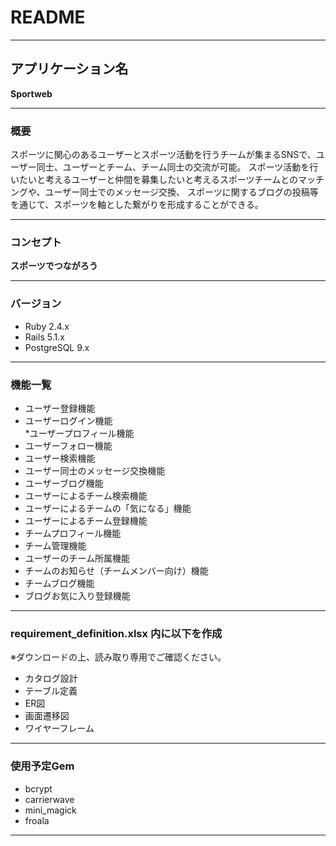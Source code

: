 # README
--------------------------------------------------------------------------------------------------------------------------------

## アプリケーション名
__Sportweb__

--------------------------------------------------------------------------------------------------------------------------------

### 概要
スポーツに関心のあるユーザーとスポーツ活動を行うチームが集まるSNSで、ユーザー同士、ユーザーとチーム、チーム同士の交流が可能。
スポーツ活動を行いたいと考えるユーザーと仲間を募集したいと考えるスポーツチームとのマッチングや、ユーザー同士でのメッセージ交換、
スポーツに関するブログの投稿等を通じて、スポーツを軸とした繋がりを形成することができる。

--------------------------------------------------------------------------------------------------------------------------------

### コンセプト
__スポーツでつながろう__

--------------------------------------------------------------------------------------------------------------------------------

### バージョン
* Ruby 2.4.x
* Rails 5.1.x
* PostgreSQL 9.x

--------------------------------------------------------------------------------------------------------------------------------

### 機能一覧
* ユーザー登録機能									
* ユーザーログイン機能									
*ユーザープロフィール機能									
* ユーザーフォロー機能									
* ユーザー検索機能									
* ユーザー同士のメッセージ交換機能									
* ユーザーブログ機能									
* ユーザーによるチーム検索機能									
* ユーザーによるチームの「気になる」機能									
* ユーザーによるチーム登録機能									
* チームプロフィール機能									
* チーム管理機能									
* ユーザーのチーム所属機能									
* チームのお知らせ（チームメンバー向け）機能									
* チームブログ機能									
* ブログお気に入り登録機能									

--------------------------------------------------------------------------------------------------------------------------------

### requirement_definition.xlsx 内に以下を作成
※ダウンロードの上、読み取り専用でご確認ください。
* カタログ設計
* テーブル定義
* ER図
* 画面遷移図
* ワイヤーフレーム

--------------------------------------------------------------------------------------------------------------------------------

### 使用予定Gem
* bcrypt
* carrierwave
* mini_magick
* froala

--------------------------------------------------------------------------------------------------------------------------------